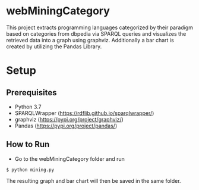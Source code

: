 # webMiningCategory

This project extracts programming languages categorized by their paradigm based on categories from dbpedia via SPARQL queries and visualizes the retrieved data into a graph using graphviz. Additionally a bar chart is created by utilizing the Pandas Library. 


# Setup

## Prerequisites
* Python 3.7
* SPARQLWrapper (https://rdflib.github.io/sparqlwrapper/)
* graphviz (https://pypi.org/project/graphviz/)
* Pandas (https://pypi.org/project/pandas/)

## How to Run

* Go to the webMiningCategory folder and run
```
$ python mining.py
```
The resulting graph and bar chart will then be saved in the same folder.